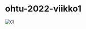 # ohtu-2022-viikko1

[![CI](https://github.com/rheikkinen/ohtu-2022-viikko1/actions/workflows/main.yml/badge.svg)](https://github.com/rheikkinen/ohtu-2022-viikko1/actions/workflows/main.yml)
